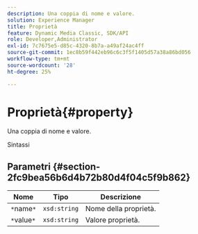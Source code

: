 ```yaml
---
description: Una coppia di nome e valore.
solution: Experience Manager
title: Proprietà
feature: Dynamic Media Classic, SDK/API
role: Developer,Administrator
exl-id: 7c7675e5-d85c-4320-8b7a-a49af24ac4ff
source-git-commit: 1ec8b59f442eb96c6c3f5f1405d57a38a86bd056
workflow-type: tm+mt
source-wordcount: '28'
ht-degree: 25%

---
```


# Proprietà{#property}

Una coppia di nome e valore.

Sintassi

## Parametri {#section-2fc9bea56b6d4b72b80d4f04c5f9b862}

| Nome | Tipo | Descrizione |
|---|---|---|
| `*`name`*` | `xsd:string` | Nome della proprietà. |
| `*`value`*` | `xsd:string` | Valore proprietà. |
